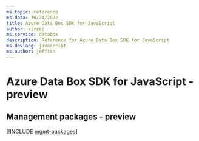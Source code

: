 ```yaml
---
ms.topic: reference
ms.data: 10/24/2022
title: Azure Data Box SDK for JavaScript
author: xirzec
ms.service: databox
description: Reference for Azure Data Box SDK for JavaScript
ms.devlang: javascript
ms.author: jeffish
---
```

# Azure Data Box SDK for JavaScript - preview

## Management packages - preview
[!INCLUDE [mgmt-packages](data-box-mgmt-index.md)]